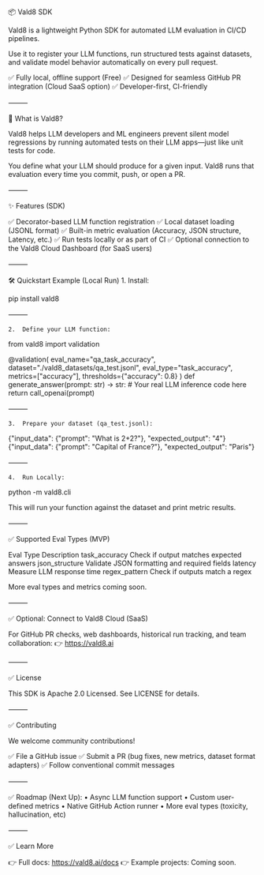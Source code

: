 📦 Vald8 SDK

Vald8 is a lightweight Python SDK for automated LLM evaluation in CI/CD pipelines.

Use it to register your LLM functions, run structured tests against datasets, and validate model behavior automatically on every pull request.

✅ Fully local, offline support (Free)
✅ Designed for seamless GitHub PR integration (Cloud SaaS option)
✅ Developer-first, CI-friendly

⸻

🚀 What is Vald8?

Vald8 helps LLM developers and ML engineers prevent silent model regressions by running automated tests on their LLM apps—just like unit tests for code.

You define what your LLM should produce for a given input.
Vald8 runs that evaluation every time you commit, push, or open a PR.

⸻

✨ Features (SDK)

✅ Decorator-based LLM function registration
✅ Local dataset loading (JSONL format)
✅ Built-in metric evaluation (Accuracy, JSON structure, Latency, etc.)
✅ Run tests locally or as part of CI
✅ Optional connection to the Vald8 Cloud Dashboard (for SaaS users)

⸻

🛠️ Quickstart Example (Local Run)
	1.	Install:

pip install vald8


⸻

	2.	Define your LLM function:

from vald8 import validation

@validation(
    eval_name="qa_task_accuracy",
    dataset="./vald8_datasets/qa_test.jsonl",
    eval_type="task_accuracy",
    metrics=["accuracy"],
    thresholds={"accuracy": 0.8}
)
def generate_answer(prompt: str) -> str:
    # Your real LLM inference code here
    return call_openai(prompt)


⸻

	3.	Prepare your dataset (qa_test.jsonl):

{"input_data": {"prompt": "What is 2+2?"}, "expected_output": "4"}
{"input_data": {"prompt": "Capital of France?"}, "expected_output": "Paris"}


⸻

	4.	Run Locally:

python -m vald8.cli

This will run your function against the dataset and print metric results.

⸻

✅ Supported Eval Types (MVP)

Eval Type	Description
task_accuracy	Check if output matches expected answers
json_structure	Validate JSON formatting and required fields
latency	Measure LLM response time
regex_pattern	Check if outputs match a regex

More eval types and metrics coming soon.

⸻

✅ Optional: Connect to Vald8 Cloud (SaaS)

For GitHub PR checks, web dashboards, historical run tracking, and team collaboration:
👉 https://vald8.ai

⸻

✅ License

This SDK is Apache 2.0 Licensed.
See LICENSE for details.

⸻

✅ Contributing

We welcome community contributions!

✅ File a GitHub issue
✅ Submit a PR (bug fixes, new metrics, dataset format adapters)
✅ Follow conventional commit messages

⸻

✅ Roadmap (Next Up):
	•	Async LLM function support
	•	Custom user-defined metrics
	•	Native GitHub Action runner
	•	More eval types (toxicity, hallucination, etc)

⸻

✅ Learn More

👉 Full docs: https://vald8.ai/docs
👉 Example projects: Coming soon.